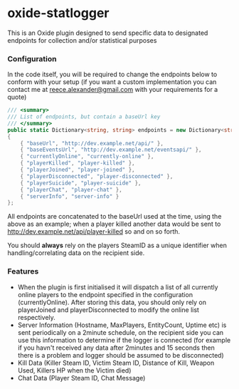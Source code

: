 # oxide-statlogger

This is an Oxide plugin designed to send specific data to designated endpoints for collection and/or statistical purposes

### Configuration

In the code itself, you will be required to change the endpoints below to conform with your setup (if you want a custom implementation you can contact me at reece.alexander@gmail.com with your requirements for a quote)

```c#
/// <summary>
/// List of endpoints, but contain a baseUrl key
/// </summary>
public static Dictionary<string, string> endpoints = new Dictionary<string, string>
{
    { "baseUrl", "http://dev.example.net/api/" },
    { "baseEventsUrl", "http://dev.example.net/eventsapi/" },
    { "currentlyOnline", "currently-online" },
    { "playerKilled", "player-killed" },
    { "playerJoined", "player-joined" },
    { "playerDisconnected", "player-disconnected" },
    { "playerSuicide", "player-suicide" },
    { "playerChat", "player-chat" },
    { "serverInfo", "server-info" }
};
```

All endpoints are concatenated to the baseUrl used at the time, using the above as an example; when a player killed another data would be sent to http://dev.example.net/api/player-killed so and on so forth.

You should **always** rely on the players SteamID as a unique identifier when handling/correlating data on the recipient side.

### Features

- When the plugin is first initialised it will dispatch a list of all currently online players to the endpoint specified in the configuration (currentlyOnline). After storing this data, you should only rely on playerJoined and playerDisconnected to modify the online list respectively.
- Server Information (Hostname, MaxPlayers, EntityCount, Uptime etc) is sent periodically on a 2minute schedule, on the recipient side you can use this information to determine if the logger is connected (for example if you havn't received any data after 2minutes and 15 seconds then there is a problem and logger should be assumed to be disconnected)
- Kill Data (Killer Steam ID, Victim Steam ID, Distance of Kill, Weapon Used, Killers HP when the Victim died)
- Chat Data (Player Steam ID, Chat Message)
